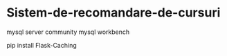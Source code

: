 # Sistem-de-recomandare-de-cursuri

mysql server community
mysql workbench

 pip install Flask-Caching